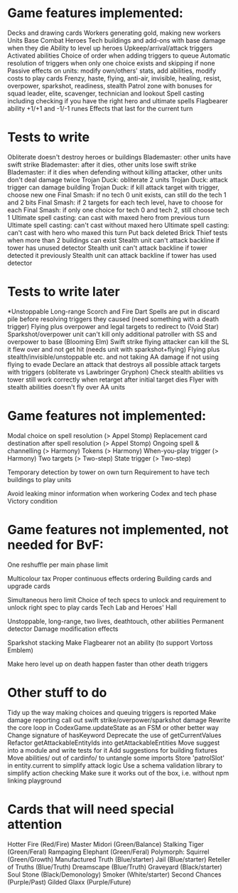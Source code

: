 # Game features implemented:

Decks and drawing cards
Workers generating gold, making new workers
Units
Base
Combat
Heroes
Tech buildings and add-ons with base damage when they die
Ability to level up heroes
Upkeep/arrival/attack triggers
Activated abilities
Choice of order when adding triggers to queue
Automatic resolution of triggers when only one choice exists and skipping if none
Passive effects on units: modify own/others' stats, add abilities, modify costs to play cards
Frenzy, haste, flying, anti-air, invisible, healing, resist, overpower, sparkshot, readiness, stealth
Patrol zone with bonuses for squad leader, elite, scavenger, technician and lookout
Spell casting including checking if you have the right hero and ultimate spells
Flagbearer ability
+1/+1 and -1/-1 runes
Effects that last for the current turn

# Tests to write

Obliterate doesn't destroy heroes or buildings
Blademaster: other units have swift strike
Blademaster: after it dies, other units lose swift strike
Blademaster: if it dies when defending without killing attacker, other units don't deal damage twice
Trojan Duck: obliterate 2 units
Trojan Duck: attack trigger can damage building
Trojan Duck: if kill attack target with trigger, choose new one
Final Smash: if no tech 0 unit exists, can still do the tech 1 and 2 bits
Final Smash: if 2 targets for each tech level, have to choose for each
Final Smash: if only one choice for tech 0 and tech 2, still choose tech 1
Ultimate spell casting: can cast with maxed hero from previous turn
Ultimate spell casting: can't cast without maxed hero
Ultimate spell casting: can't cast with hero who maxed this turn
Put back deleted Brick Thief tests when more than 2 buildings can exist
Stealth unit can't attack backline if tower has unused detector
Stealth unit can't attack backline if tower detected it previously
Stealth unit can attack backline if tower has used detector

# Tests to write later

\*Unstoppable
Long-range
Scorch and Fire Dart
Spells are put in discard pile before resolving triggers they caused (need something with a death trigger)
Flying plus overpower and legal targets to redirect to (Void Star)
Sparkshot/overpower unit can't kill only additional patroller with SS and overpower to base (Blooming Elm)
Swift strike flying attacker can kill the SL it flew over and not get hit (needs unit with sparkshot+flying)
Flying plus stealth/invisible/unstoppable etc. and not taking AA damage if not using flying to evade
Declare an attack that destroys all possible attack targets with triggers (obliterate vs Lawbringer Gryphon)
Check stealth abilities vs tower still work correctly when retarget after initial target dies
Flyer with stealth abilities doesn't fly over AA units

# Game features not implemented:

Modal choice on spell resolution (> Appel Stomp)
Replacement card destination after spell resolution (> Appel Stomp)
Ongoing spell & channelling (> Harmony)
Tokens (> Harmony)
When-you-play trigger (> Harmony)
Two targets (> Two-step)
State trigger (> Two-step)

Temporary detection by tower on own turn
Requirement to have tech buildings to play units

Avoid leaking minor information when workering
Codex and tech phase
Victory condition

# Game features not implemented, not needed for BvF:

One reshuffle per main phase limit

Multicolour tax
Proper continuous effects ordering
Building cards and upgrade cards

Simultaneous hero limit
Choice of tech specs to unlock and requirement to unlock right spec to play cards
Tech Lab and Heroes' Hall

Unstoppable, long-range, two lives, deathtouch, other abilities
Permanent detector
Damage modification effects

Sparkshot stacking
Make Flagbearer not an ability (to support Vortoss Emblem)

Make hero level up on death happen faster than other death triggers

# Other stuff to do

Tidy up the way making choices and queuing triggers is reported
Make damage reporting call out swift strike/overpower/sparkshot damage
Rewrite the core loop in CodexGame.updateState as an FSM or other better way
Change signature of hasKeyword
Deprecate the use of getCurrentValues
Refactor getAttackableEntityIds into getAttackableEntities
Move suggest into a module and write tests for it
Add suggestions for building fixtures
Move abilities/ out of cardinfo/ to untangle some imports
Store 'patrolSlot' in entity.current to simplify attack logic
Use a schema validation library to simplify action checking
Make sure it works out of the box, i.e. without npm linking playground

# Cards that will need special attention

Hotter Fire (Red/Fire)
Master Midori (Green/Balance)
Stalking Tiger (Green/Feral)
Rampaging Elephant (Green/Feral)
Polymorph: Squirrel (Green/Growth)
Manufactured Truth (Blue/starter)
Jail (Blue/starter)
Reteller of Truths (Blue/Truth)
Dreamscape (Blue/Truth)
Graveyard (Black/starter)
Soul Stone (Black/Demonology)
Smoker (White/starter)
Second Chances (Purple/Past)
Gilded Glaxx (Purple/Future)
